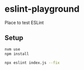 # eslint-playground
Place to test ESLint

## Setup

```bash
nvm use
npm install

npx eslint index.js --fix
```
